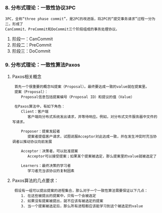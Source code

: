 ### 8. 分布式理论：一致性协议3PC
```text
3PC，全称“three phase commit”，是2PC的改进版，将2PC的“提交事务请求”过程一分为二，形成了
CanCommit、PreCommit和DoCommit三个阶段组成的事务处理协议。
```
1. 阶段一：CanCommit
2. 阶段二：PreCommit
3. 阶段三：DoCommit

### 9. 分布式理论：一致性算法Paxos
1. Paxos相关概念
   ```text
    首先一个很重要的概念叫提案（Proposal）。最终要达成一致的value就在提案里。
    提案（Proposal）：
       Proposal信息包括提案编号（Proposal ID）和提议的值（Value）
    
    在Paxos算法中，有如下角色：
       Client：客户端
          客户端向分布式系统发出请求，并等待响应。例如，对分布式文件服务器中文件的写请求。
    
       Proposer：提案发起者
          提案者提倡客户请求，试图说服Acceptor对此达成一致，并在发生冲突时充当协调者以推动协议向前发展
    
       Acceptor：决策者，可以批准提案
          Acceptor可以接受提案；如果某个提案被选定，那么提案里的value就被选定了
    
       Learners：最终决策的学习者
          学习者充当该协议的复制因素
    ```
2. Paxos算法的几点要求：
   ```text
    假设有一组可以提出提案的进程集合，那么对于一个一致性算法需要保证以下几点：
       1. 在这些被提出的提案中，只有一个会被选定
       2. 如果没有提案被提出，就不应该有被选定的提案
       3. 当一个提案被选定后，那么所有进程都应该能学习到这个被选定的value
   ```